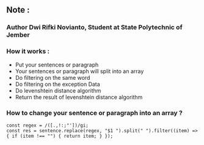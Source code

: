 ## Note :

### Author Dwi Rifki Novianto, Student at State Polytechnic of Jember
### How it works :

-   Put your sentences or paragraph
-   Your sentences or paragraph will split into an array
-   Do filtering on the same word
-   Do filtering on the exception Data
-   Do levenshtein distance algorithm
-   Return the result of levenshtein distance algorithm

### How to change your sentence or paragraph into an array ?
`const regex = /([.,!:;"'])/gi;`
<br>
`const res = sentence.replace(regex, "$1 ").split(" ").filter((item) => { if (item !== "") { return item; } });`
